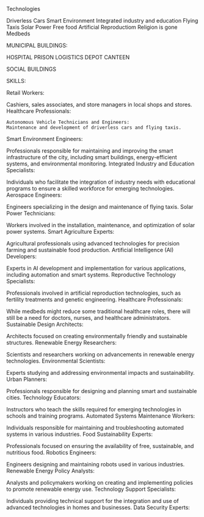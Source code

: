 Technologies 

Driverless Cars
Smart Environment
Integrated industry and education
Flying Taxis
Solar Power
Free food
Artificial Reproductiom
Religion is gone
Medbeds

MUNICIPAL BUILDINGS:

HOSPITAL
PRISON
LOGISTICS DEPOT
CANTEEN

SOCIAL BUILDINGS

SKILLS:



Retail Workers:

Cashiers, sales associates, and store managers in local shops and stores.
Healthcare Professionals:
    
    Autonomous Vehicle Technicians and Engineers:
    Maintenance and development of driverless cars and flying taxis.

Smart Environment Engineers:

Professionals responsible for maintaining and improving the smart infrastructure of the city, including smart buildings, energy-efficient systems, and environmental monitoring.
Integrated Industry and Education Specialists:

Individuals who facilitate the integration of industry needs with educational programs to ensure a skilled workforce for emerging technologies.
Aerospace Engineers:

Engineers specializing in the design and maintenance of flying taxis.
Solar Power Technicians:

Workers involved in the installation, maintenance, and optimization of solar power systems.
Smart Agriculture Experts:

Agricultural professionals using advanced technologies for precision farming and sustainable food production.
Artificial Intelligence (AI) Developers:

Experts in AI development and implementation for various applications, including automation and smart systems.
Reproductive Technology Specialists:

Professionals involved in artificial reproduction technologies, such as fertility treatments and genetic engineering.
Healthcare Professionals:

While medbeds might reduce some traditional healthcare roles, there will still be a need for doctors, nurses, and healthcare administrators.
Sustainable Design Architects:

Architects focused on creating environmentally friendly and sustainable structures.
Renewable Energy Researchers:

Scientists and researchers working on advancements in renewable energy technologies.
Environmental Scientists:

Experts studying and addressing environmental impacts and sustainability.
Urban Planners:

Professionals responsible for designing and planning smart and sustainable cities.
Technology Educators:

Instructors who teach the skills required for emerging technologies in schools and training programs.
Automated Systems Maintenance Workers:

Individuals responsible for maintaining and troubleshooting automated systems in various industries.
Food Sustainability Experts:

Professionals focused on ensuring the availability of free, sustainable, and nutritious food.
Robotics Engineers:

Engineers designing and maintaining robots used in various industries.
Renewable Energy Policy Analysts:

Analysts and policymakers working on creating and implementing policies to promote renewable energy use.
Technology Support Specialists:

Individuals providing technical support for the integration and use of advanced technologies in homes and businesses.
Data Security Experts: